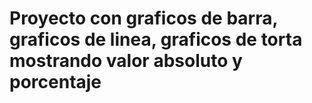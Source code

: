 # Proyecto con graficos de barra, graficos de linea, graficos de torta mostrando valor absoluto y porcentaje
